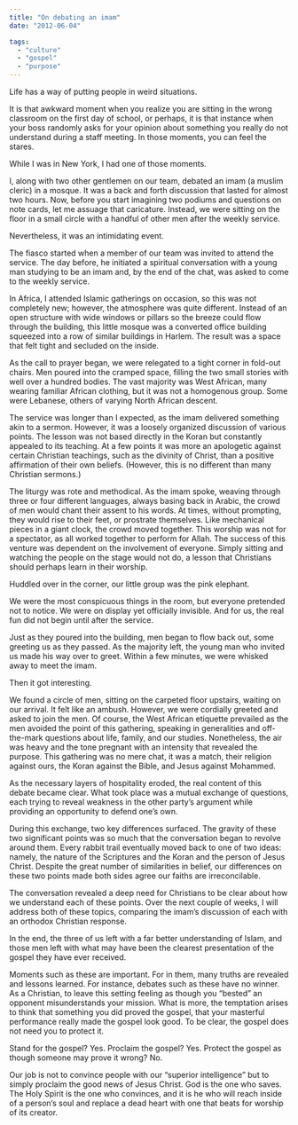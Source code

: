 ```yaml
---
title: "On debating an imam"
date: "2012-06-04"

tags: 
  - "culture"
  - "gospel"
  - "purpose"
---
```


Life has a way of putting people in weird situations.

It is that awkward moment when you realize you are sitting in the wrong classroom on the first day of school, or perhaps, it is that instance when your boss randomly asks for your opinion about something you really do not understand during a staff meeting. In those moments, you can feel the stares.

While I was in New York, I had one of those moments.

I, along with two other gentlemen on our team, debated an imam (a muslim cleric) in a mosque. It was a back and forth discussion that lasted for almost two hours. Now, before you start imagining two podiums and questions on note cards, let me assuage that caricature. Instead, we were sitting on the floor in a small circle with a handful of other men after the weekly service.

Nevertheless, it was an intimidating event.

The fiasco started when a member of our team was invited to attend the service. The day before, he initiated a spiritual conversation with a young man studying to be an imam and, by the end of the chat, was asked to come to the weekly service.

In Africa, I attended Islamic gatherings on occasion, so this was not completely new; however, the atmosphere was quite different. Instead of an open structure with wide windows or pillars so the breeze could flow through the building, this little mosque was a converted office building squeezed into a row of similar buildings in Harlem. The result was a space that felt tight and secluded on the inside.

As the call to prayer began, we were relegated to a tight corner in fold-out chairs. Men poured into the cramped space, filling the two small stories with well over a hundred bodies. The vast majority was West African, many wearing familiar African clothing, but it was not a homogenous group. Some were Lebanese, others of varying North African descent.

The service was longer than I expected, as the imam delivered something akin to a sermon. However, it was a loosely organized discussion of various points. The lesson was not based directly in the Koran but constantly appealed to its teaching. At a few points it was more an apologetic against certain Christian teachings, such as the divinity of Christ, than a positive affirmation of their own beliefs. (However, this is no different than many Christian sermons.)

The liturgy was rote and methodical. As the imam spoke, weaving through three or four different languages, always basing back in Arabic, the crowd of men would chant their assent to his words. At times, without prompting, they would rise to their feet, or prostrate themselves. Like mechanical pieces in a giant clock, the crowd moved together. This worship was not for a spectator, as all worked together to perform for Allah. The success of this venture was dependent on the involvement of everyone. Simply sitting and watching the people on the stage would not do, a lesson that Christians should perhaps learn in their worship.

Huddled over in the corner, our little group was the pink elephant.

We were the most conspicuous things in the room, but everyone pretended not to notice. We were on display yet officially invisible. And for us, the real fun did not begin until after the service.

Just as they poured into the building, men began to flow back out, some greeting us as they passed. As the majority left, the young man who invited us made his way over to greet. Within a few minutes, we were whisked away to meet the imam.

Then it got interesting.

We found a circle of men, sitting on the carpeted floor upstairs, waiting on our arrival. It felt like an ambush. However, we were cordially greeted and asked to join the men. Of course, the West African etiquette prevailed as the men avoided the point of this gathering, speaking in generalities and off-the-mark questions about life, family, and our studies. Nonetheless, the air was heavy and the tone pregnant with an intensity that revealed the purpose. This gathering was no mere chat, it was a match, their religion against ours, the Koran against the Bible, and Jesus against Mohammed.

As the necessary layers of hospitality eroded, the real content of this debate became clear. What took place was a mutual exchange of questions, each trying to reveal weakness in the other party’s argument while providing an opportunity to defend one’s own.

During this exchange, two key differences surfaced. The gravity of these two significant points was so much that the conversation began to revolve around them. Every rabbit trail eventually moved back to one of two ideas: namely, the nature of the Scriptures and the Koran and the person of Jesus Christ. Despite the great number of similarities in belief, our differences on these two points made both sides agree our faiths are irreconcilable.

The conversation revealed a deep need for Christians to be clear about how we understand each of these points. Over the next couple of weeks, I will address both of these topics, comparing the imam’s discussion of each with an orthodox Christian response.

In the end, the three of us left with a far better understanding of Islam, and those men left with what may have been the clearest presentation of the gospel they have ever received.

Moments such as these are important. For in them, many truths are revealed and lessons learned. For instance, debates such as these have no winner. As a Christian, to leave this setting feeling as though you “bested” an opponent misunderstands your mission. What is more, the temptation arises to think that something you did proved the gospel, that your masterful performance really made the gospel look good. To be clear, the gospel does not need you to protect it.

Stand for the gospel? Yes. Proclaim the gospel? Yes. Protect the gospel as though someone may prove it wrong? No.

Our job is not to convince people with our “superior intelligence” but to simply proclaim the good news of Jesus Christ. God is the one who saves. The Holy Spirit is the one who convinces, and it is he who will reach inside of a person’s soul and replace a dead heart with one that beats for worship of its creator.
